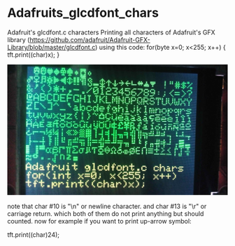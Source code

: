 # Adafruits_glcdfont_chars
Adafruit's glcdfont.c characters
Printing all characters of Adafruit's GFX library (https://github.com/adafruit/Adafruit-GFX-Library/blob/master/glcdfont.c)
using this code:
for(byte x=0; x<255; x++) {
    tft.print((char)x);
  }

![](/IMG_20200222_053426.jpg)

note that char #10 is "\n" or newline character.
and char #13 is "\r" or carriage return. which both of them do not print anything but should counted.
now for example if you want to print up-arrow symbol:

tft.print((char)24);
